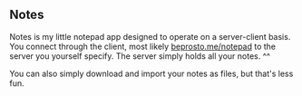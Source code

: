 ## Notes

Notes is my little notepad app designed to operate on a server-client basis. You connect through the client, most likely [beprosto.me/notepad](https://beprosto.github.io/notepad/) to the server you yourself specify. The server simply holds all your notes. ^^

You can also simply download and import your notes as files, but that's less fun.